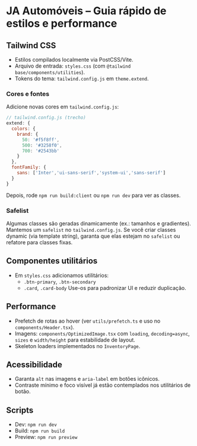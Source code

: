 # JA Automóveis – Guia rápido de estilos e performance

## Tailwind CSS
- Estilos compilados localmente via PostCSS/Vite.
- Arquivo de entrada: `styles.css` (com `@tailwind base/components/utilities`).
- Tokens do tema: `tailwind.config.js` em `theme.extend`.

### Cores e fontes
Adicione novas cores em `tailwind.config.js`:

```js
// tailwind.config.js (trecho)
extend: {
  colors: {
    brand: {
      50: '#f5f8ff',
      500: '#3258f0',
      700: '#2543bb'
    }
  },
  fontFamily: {
    sans: ['Inter','ui-sans-serif','system-ui','sans-serif']
  }
}
```

Depois, rode `npm run build:client` ou `npm run dev` para ver as classes.

### Safelist
Algumas classes são geradas dinamicamente (ex.: tamanhos e gradientes). Mantemos um `safelist` no `tailwind.config.js`. Se você criar classes dynamic (via template string), garanta que elas estejam no `safelist` ou refatore para classes fixas.

## Componentes utilitários
- Em `styles.css` adicionamos utilitários:
  - `.btn-primary`, `.btn-secondary`
  - `.card`, `.card-body`
Use-os para padronizar UI e reduzir duplicação.

## Performance
- Prefetch de rotas ao hover (ver `utils/prefetch.ts` e uso no `components/Header.tsx`).
- Imagens: `components/OptimizedImage.tsx` com `loading`, `decoding=async`, `sizes` e `width/height` para estabilidade de layout.
- Skeleton loaders implementados no `InventoryPage`.

## Acessibilidade
- Garanta `alt` nas imagens e `aria-label` em botões icônicos.
- Contraste mínimo e foco visível já estão contemplados nos utilitários de botão.

## Scripts
- Dev: `npm run dev`
- Build: `npm run build`
- Preview: `npm run preview`
